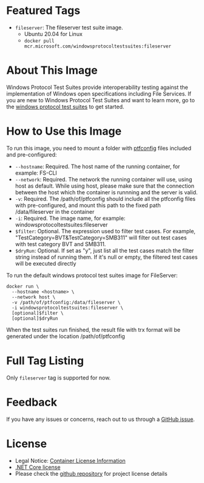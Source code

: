 # Featured Tags

- `fileserver`: The fileserver test suite image.
  - Ubuntu 20.04 for Linux
  - `docker pull mcr.microsoft.com/windowsprotocoltestsuites:fileserver`

# About This Image

Windows Protocol Test Suites provide interoperability testing against the implementation of Windows open specifications including File Services.
If you are new to Windows Protocol Test Suites and want to learn more, go to the [windows protocol test suites][] to get started.

[windows protocol test suites]: https://github.com/microsoft/WindowsProtocolTestSuites

# How to Use this Image

To run this image, you need to mount a folder with [ptfconfig][] files included and pre-configured:

[ptfconfig]: https://github.com/microsoft/WindowsProtocolTestSuites/releases/download/4.20.9.0/fileserver-docker-ptfconfig.tar

- `--hostname`: Required. The host name of the running container, for example: FS-CLI
- `--network`: Required. The network the running container will use, using host as default. While using host, please make sure that the connection between the host which the container is runnning and the server is valid.
- `-v`: Required. The /path/of/ptfconfig should include all the ptfconfig files with pre-configured, and mount this path to the fixed path /data/fileserver in the container
- `-i`: Required. The image name, for example: windowsprotocoltestsuites:fileserver
- `$filter`: Optional. The expression used to filter test cases. For example, "TestCategory=BVT&TestCategory=SMB311" will filter out test cases with test category BVT and SMB311.
- `$dryRun`: Optional. If set as "y", just list all the test cases match the filter string instead of running them. If it's null or empty, the filtered test cases will be executed directly

To run the default windows protocol test suites image for FileServer:

```
docker run \
  --hostname <hostname> \
  --network host \
  -v /path/of/ptfconfig:/data/fileserver \
  -i windowsprotocoltestsuites:fileserver \
  [optional]$filter \
  [optional]$dryRun
```

When the test suites run finished, the result file with trx format will be generated under the location /path/of/ptfconfig

# Full Tag Listing

Only `fileserver` tag is supported for now.

# Feedback

If you have any issues or concerns, reach out to us through a [GitHub issue](https://github.com/microsoft/WindowsProtocolTestSuites/issues/new).

# License

- Legal Notice: [Container License Information](https://aka.ms/mcr/osslegalnotice)
- [.NET Core license](https://github.com/dotnet/dotnet-docker/blob/master/LICENSE)
- Please check the [github repository](https://github.com/microsoft/WindowsProtocolTestSuites) for project license details
